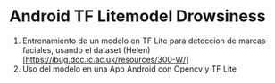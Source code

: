 # Android TF Litemodel Drowsiness
1. Entrenamiento de un modelo en TF Lite para deteccion de marcas faciales, usando el dataset (Helen)[https://ibug.doc.ic.ac.uk/resources/300-W/]
2. Uso del modelo en una App Android con Opencv y TF Lite
